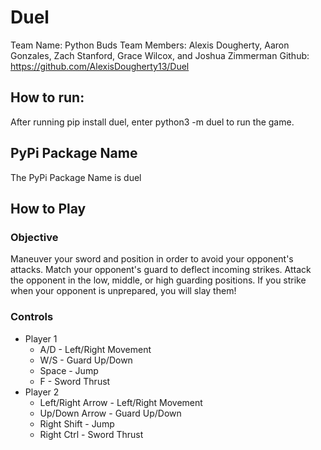 # Duel

Team Name: Python Buds 
Team Members: Alexis Dougherty, Aaron Gonzales, Zach Stanford, Grace Wilcox, and Joshua Zimmerman
Github: https://github.com/AlexisDougherty13/Duel

## How to run:
After running pip install duel, enter python3 -m duel to run the game.


## PyPi Package Name
The PyPi Package Name is duel

## How to Play
### Objective
Maneuver your sword and position in order to avoid your opponent's attacks. Match your opponent's guard to deflect incoming strikes. Attack the opponent in the low, middle, or high guarding positions. If you strike when your opponent is unprepared, you will slay them!
### Controls
  * Player 1
    * A/D - Left/Right Movement
    * W/S - Guard Up/Down
    * Space - Jump
    * F - Sword Thrust
  * Player 2
    * Left/Right Arrow - Left/Right Movement
    * Up/Down Arrow - Guard Up/Down
    * Right Shift - Jump
    * Right Ctrl - Sword Thrust
